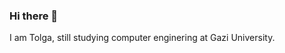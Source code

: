 ### Hi there 👋

<!--
**tolgayayci/tolgayayci** is a ✨ _special_ ✨ repository because its `README.md` (this file) appears on your GitHub profile.

Here are some ideas to get you started:

- ...
-  ...
-  ...
- 🤔 I’m looking for help with ...
-  ...
- 😄 Pronouns: ...
- ⚡ Fun fact: ...
-->

I am Tolga, still studying computer enginering at Gazi University.
<!--

### 📫 How to reach me

- [LinkedIn](https://www.linkedin.com/in/tolgayayci/)
- [Mail](mailto:tolgayayci@protonmail.com)

### 💬 Ask me about

Everything about student web3 and NFT




